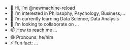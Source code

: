 - 👋 Hi, I’m @newmachine-reload
- 👀 I’m interested in Philosophy, Psychology, Business,...
- 🌱 I’m currently learning Data Science, Data Analysis
- 💞️ I’m looking to collaborate on ...
- 📫 How to reach me ...
- 😄 Pronouns: he/him
- ⚡ Fun fact: ...

<!---
newmachine-reload/newmachine-reload is a ✨ special ✨ repository because its `README.md` (this file) appears on your GitHub profile.
You can click the Preview link to take a look at your changes.
--->
